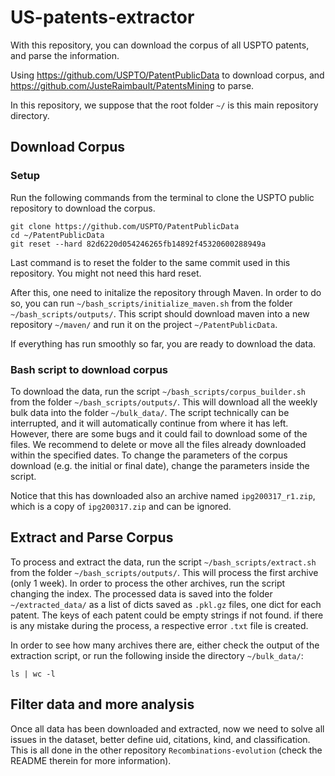 # US-patents-extractor
With this repository, you can download the corpus of all USPTO patents, and parse the information.

Using https://github.com/USPTO/PatentPublicData to download corpus, and https://github.com/JusteRaimbault/PatentsMining to parse.

In this repository, we suppose that the root folder `~/` is this main repository directory. 

## Download Corpus
### Setup
Run the following commands from the terminal to clone the USPTO public repository to download the corpus.
```
git clone https://github.com/USPTO/PatentPublicData
cd ~/PatentPublicData
git reset --hard 82d6220d054246265fb14892f45320600288949a
```
Last command is to reset the folder to the same commit used in this repository. You might not need this hard reset.

After this, one need to initalize the repository through Maven. In order to do so, you can run `~/bash_scripts/initialize_maven.sh` from the folder `~/bash_scripts/outputs/`.
This script should download maven into a new repository `~/maven/` and run it on the project `~/PatentPublicData`.

If everything has run smoothly so far, you are ready to download the data.

### Bash script to download corpus
To download the data, run the script `~/bash_scripts/corpus_builder.sh` from the folder `~/bash_scripts/outputs/`. This will download all the weekly bulk data into the folder `~/bulk_data/`.
The script technically can be interrupted, and it will automatically continue from where it has left. However, there are some bugs and it could fail to download some of the files. We recommend to delete or move all the files already downloaded within the specified dates.
To change the parameters of the corpus download (e.g. the initial or final date), change the parameters inside the script.

Notice that this has downloaded also an archive named `ipg200317_r1.zip`, which is a copy of `ipg200317.zip` and can be ignored.

## Extract and Parse Corpus
To process and extract the data, run the script `~/bash_scripts/extract.sh` from the folder `~/bash_scripts/outputs/`. This will process the first archive (only 1 week). In order to process the other archives, run the script changing the index. The processed data is saved into the folder `~/extracted_data/` as a list of dicts saved as `.pkl.gz` files, one dict for each patent.
The keys of each patent could be empty strings if not found. if there is any mistake during the process, a respective error `.txt` file is created.

In order to see how many archives there are, either check the output of the extraction script, or run the following inside the directory `~/bulk_data/`:
```
ls | wc -l
```

## Filter data and more analysis

Once all data has been downloaded and extracted, now we need to solve all issues in the dataset, better define uid, citations, kind, and classification. 
This is all done in the other repository `Recombinations-evolution` (check the README therein for more information).